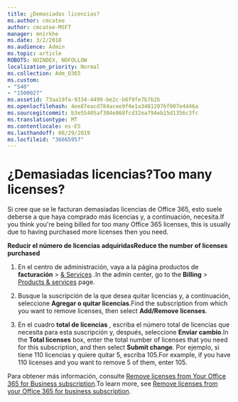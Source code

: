 ```yaml
---
title: ¿Demasiadas licencias?
ms.author: cmcatee
author: cmcatee-MSFT
manager: mnirkhe
ms.date: 3/2/2018
ms.audience: Admin
ms.topic: article
ROBOTS: NOINDEX, NOFOLLOW
localization_priority: Normal
ms.collection: Adm_O365
ms.custom:
- "540"
- "1500027"
ms.assetid: 73aa19fa-9334-4499-be2c-b6f9fe7b7b2b
ms.openlocfilehash: 4ee87eacd784acee9f4e1a34012076f907e4d46a
ms.sourcegitcommit: b3e55405af384e868fcd32ea794eb15d1356c3fc
ms.translationtype: MT
ms.contentlocale: es-ES
ms.lasthandoff: 08/29/2019
ms.locfileid: "36665957"
---
```

# <a name="too-many-licenses"></a><span data-ttu-id="b95a6-102">¿Demasiadas licencias?</span><span class="sxs-lookup"><span data-stu-id="b95a6-102">Too many licenses?</span></span>

<span data-ttu-id="b95a6-103">Si cree que se le facturan demasiadas licencias de Office 365, esto suele deberse a que haya comprado más licencias y, a continuación, necesita.</span><span class="sxs-lookup"><span data-stu-id="b95a6-103">If you think you're being billed for too many Office 365 licenses, this is usually due to having purchased more licenses then you need.</span></span>
  
<span data-ttu-id="b95a6-104">**Reducir el número de licencias adquiridas**</span><span class="sxs-lookup"><span data-stu-id="b95a6-104">**Reduce the number of licenses purchased**</span></span>
  
1. <span data-ttu-id="b95a6-105">En el centro de administración, vaya a la página productos de **facturación** \> [& Services](https://go.microsoft.com/fwlink/p/?linkid=842054) .</span><span class="sxs-lookup"><span data-stu-id="b95a6-105">In the admin center, go to the **Billing** \> [Products & services](https://go.microsoft.com/fwlink/p/?linkid=842054) page.</span></span>

2. <span data-ttu-id="b95a6-106">Busque la suscripción de la que desea quitar licencias y, a continuación, seleccione **Agregar o quitar licencias**.</span><span class="sxs-lookup"><span data-stu-id="b95a6-106">Find the subscription from which you want to remove licenses, then select **Add/Remove licenses**.</span></span>

3. <span data-ttu-id="b95a6-107">En el cuadro **total de licencias** , escriba el número total de licencias que necesita para esta suscripción y, después, seleccione **Enviar cambio**.</span><span class="sxs-lookup"><span data-stu-id="b95a6-107">In the **Total licenses** box, enter the total number of licenses that you need for this subscription, and then select **Submit change**.</span></span> <span data-ttu-id="b95a6-108">Por ejemplo, si tiene 110 licencias y quiere quitar 5, escriba 105.</span><span class="sxs-lookup"><span data-stu-id="b95a6-108">For example, if you have 110 licenses and you want to remove 5 of them, enter 105.</span></span>

<span data-ttu-id="b95a6-109">Para obtener más información, consulte [Remove licenses from Your Office 365 for Business subscription](https://docs.microsoft.com/office365/admin/subscriptions-and-billing/remove-licenses-from-subscription).</span><span class="sxs-lookup"><span data-stu-id="b95a6-109">To learn more, see [Remove licenses from your Office 365 for business subscription](https://docs.microsoft.com/office365/admin/subscriptions-and-billing/remove-licenses-from-subscription).</span></span>